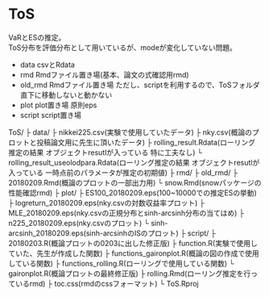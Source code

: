 # ToS

VaRとESの推定。  
ToS分布を評価分布として用いているが、modeが変化していない問題。

- data csvとRdata
- rmd Rmdファイル置き場(基本、論文の式確認用rmd)
- old_rmd Rmdファイル置き場 ただし、scriptを利用するので、ToSフォルダ直下に移動しないと動かない
- plot plot置き場 原則eps
- script script置き場

ToS/
   ├ data/
         ├ nikkei225.csv(実験で使用していたデータ)
         ├ nky.csv(概論のプロットと投稿論文用に先生に頂いたデータ)
         ├ rolling_result.Rdata(ローリング推定の結果 オブジェクトresutlが入っている 特に工夫なし)
         └ rolling_result_useolodpara.Rdata(ローリング推定の結果 オブジェクトresutlが入っている 一時点前のパラメータが推定の初期値)
   ├ rmd/
   ├ old_rmd/
            ├ 20180209.Rmd(概論のプロットの一部出力用)
            └ snow.Rmd(snowパッケージの性能確認rmd)
   ├ plot/
         ├ ES100_20180209.eps(100~10000での推定ESの挙動)
         ├ logreturn_20180209.eps(nky.csvの対数収益率プロット)
         ├ MLE_20180209.eps(nky.csvの正規分布とsinh-arcsinh分布の当てはめ)
         ├ n225_20180209.eps(nky.csvのプロット)
         └ sinh-arcsinh_20180209.eps(sinh-arcsinhのISのプロット)
   ├ script/
           ├ 20180203.R(概論プロットの0203に出した修正版)
           ├ function.R(実験で使用していた、先生が作成した関数)
           ├ functions_gaironplot.R(概論の図の作成で使用している関数)
           ├ functions_rolling.R(ローリングで使用している関数)
           └ gaironplot.R(概論プロットの最終修正版)
   ├ rolling.Rmd(ローリング推定を行っているrmd)
   ├ toc.css(rmdのcssフォーマット)
   └ ToS.Rproj


